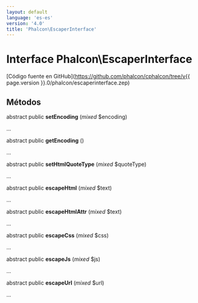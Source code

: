 ```yaml
---
layout: default
language: 'es-es'
version: '4.0'
title: 'Phalcon\EscaperInterface'
---
```


# Interface **Phalcon\EscaperInterface**

[Código fuente en GitHub](https://github.com/phalcon/cphalcon/tree/v{{ page.version }}.0/phalcon/escaperinterface.zep)

## Métodos

abstract public **setEncoding** (*mixed* $encoding)

...

abstract public **getEncoding** ()

...

abstract public **setHtmlQuoteType** (*mixed* $quoteType)

...

abstract public **escapeHtml** (*mixed* $text)

...

abstract public **escapeHtmlAttr** (*mixed* $text)

...

abstract public **escapeCss** (*mixed* $css)

...

abstract public **escapeJs** (*mixed* $js)

...

abstract public **escapeUrl** (*mixed* $url)

...